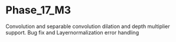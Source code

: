 # Phase_17_M3
Convolution and separable convolution dilation and depth multiplier support.
Bug fix and Layernormalization error handling
